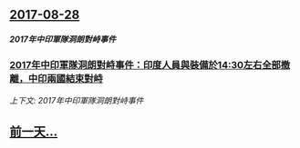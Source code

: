 ## [2017-08-28](/news/2017/08/28/index.md)

##### 2017年中印軍隊洞朗對峙事件
### [ 2017年中印軍隊洞朗對峙事件：印度人員與裝備於14:30左右全部撤離，中印兩國結束對峙](/news/2017/08/28/2017年中印軍隊洞朗對峙事件-印度人員與裝備於14-30左右全部撤離-中印兩國結束對峙.md)
_上下文: 2017年中印軍隊洞朗對峙事件_

## [前一天...](/news/2017/08/10/index.md)

